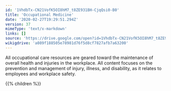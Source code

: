 ```yaml
---
id: '1VhdbTx-CN21VofK5OI8hM7_t8ZE931BH-CjqQsi0-B0'
title: 'Occupational Medicine'
date: '2020-02-27T19:29:51.294Z'
version: 37
mimeType: 'text/x-markdown'
links: []
source: 'https://drive.google.com/open?id=1VhdbTx-CN21VofK5OI8hM7_t8ZE931BH-CjqQsi0-B0'
wikigdrive: 'a089f188505e78981d76f5d8cf7827afb7a63200'
---
```

All occupational care resources are geared toward the maintenance of overall health and injuries in the workplace. All content focuses on the prevention and management of injury, illness, and disability, as it relates to employees and workplace safety.

{{% children %}}
